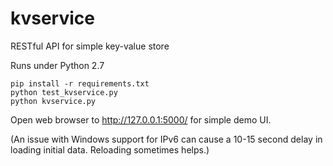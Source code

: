 # kvservice
RESTful API for simple key-value store

Runs under Python 2.7

```shell
pip install -r requirements.txt
python test_kvservice.py
python kvservice.py
```

Open web browser to http://127.0.0.1:5000/ for simple demo UI.

(An issue with Windows support for IPv6 can cause a 10-15 second delay in loading initial data. Reloading sometimes helps.)
